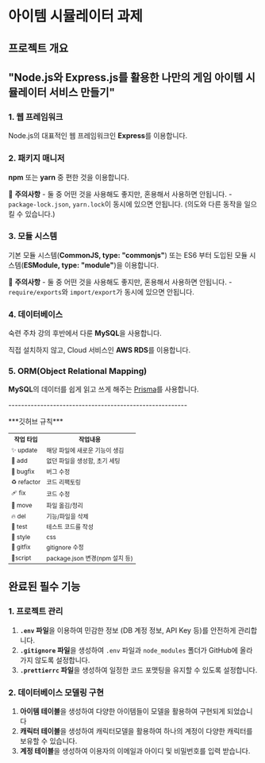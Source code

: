 <h1>아이템 시뮬레이터 과제</h1>

<h2>프로젝트 개요<h2>
<p>"Node.js와 Express.js를 활용한 나만의 게임 아이템 시뮬레이터 서비스 만들기"</p>

<h3>1. 웹 프레임워크</h3>
<p>Node.js의 대표적인 웹 프레임워크인 <strong>Express</strong>를 이용합니다.</p>

<h3>2. 패키지 매니저</h3>
<p><strong>npm</strong> 또는 <strong>yarn</strong> 중 편한 것을 이용합니다.</p>
<p>🚨 <strong>주의사항</strong> - 둘 중 어떤 것을 사용해도 좋지만, 혼용해서 사용하면 안됩니다. - <code>package-lock.json</code>, <code>yarn.lock</code>이 동시에 있으면 안됩니다. (의도와 다른 동작을 일으킬 수 있습니다.)</p>

<h3>3. 모듈 시스템</h3>
<p>기본 모듈 시스템(<strong>CommonJS, type: "commonjs"</strong>) 또는 ES6 부터 도입된 모듈 시스템(<strong>ESModule, type: "module"</strong>)을 이용합니다.</p>
<p>🚨 <strong>주의사항</strong> - 둘 중 어떤 것을 사용해도 좋지만, 혼용해서 사용하면 안됩니다. - <code>require/exports</code>와 <code>import/export</code>가 동시에 있으면 안됩니다.</p>

<h3>4. 데이터베이스</h3>
<p>숙련 주차 강의 후반에서 다룬 <strong>MySQL</strong>을 사용합니다.</p>
<p>직접 설치하지 않고, Cloud 서비스인 <strong>AWS RDS</strong>를 이용합니다.</p>

<h3>5. ORM(Object Relational Mapping)</h3>
<p><strong>MySQL</strong>의 데이터를 쉽게 읽고 쓰게 해주는 <a href="https://www.prisma.io/">Prisma</a>를 사용합니다.</p>

<p>--------------------------------------------------------<p>

<p>***깃허브 규칙***<p>
<table style="font-size: 12px;">
  <tr>
    <th>작업 타입</th>
    <th>작업내용</th>
  </tr>
  <tr>
    <td>✨ update</td>
    <td>해당 파일에 새로운 기능이 생김</td>
  </tr>
  <tr>
    <td>🎉 add</td>
    <td>없던 파일을 생성함, 초기 세팅</td>
  </tr>
  <tr>
    <td>🐛 bugfix</td>
    <td>버그 수정</td>
  </tr>
  <tr>
    <td>♻️ refactor</td>
    <td>코드 리팩토링</td>
  </tr>
  <tr>
    <td>🩹 fix</td>
    <td>코드 수정</td>
  </tr>
  <tr>
    <td>🚚 move</td>
    <td>파일 옮김/정리</td>
  </tr>
  <tr>
    <td>🔥 del</td>
    <td>기능/파일을 삭제</td>
  </tr>
  <tr>
    <td>🍻 test</td>
    <td>테스트 코드를 작성</td>
  </tr>
  <tr>
    <td>💄 style</td>
    <td>css</td>
  </tr>
  <tr>
    <td>🙈 gitfix</td>
    <td>gitignore 수정</td>
  </tr>
  <tr>
    <td>🔨script</td>
    <td>package.json 변경(npm 설치 등)</td>
  </tr>
</table>

## 완료된 필수 기능

### 1. 프로젝트 관리

1. **`.env` 파일**을 이용하여 민감한 정보 (DB 계정 정보, API Key 등)를 안전하게 관리합니다.
2. **`.gitignore` 파일**을 생성하여 `.env` 파일과 `node_modules` 폴더가 GitHub에 올라가지 않도록 설정합니다.
3. **`.prettierrc` 파일**을 생성하여 일정한 코드 포맷팅을 유지할 수 있도록 설정합니다.

### 2. 데이터베이스 모델링 구현

1. **아이템 테이블**을 생성하여 다양한 아이템들이 모델을 활용하여 구현되게 되었습니다
2. **캐릭터 테이블**을 생성하여 캐릭터모델을 활용하여 하나의 계정이 다양한 캐릭터를 보유할 수 있습니다.
3. **계정 테이블**을 생성하여 이용자의 이메일과 아이디 및 비밀번호를 입력 받습니다.
